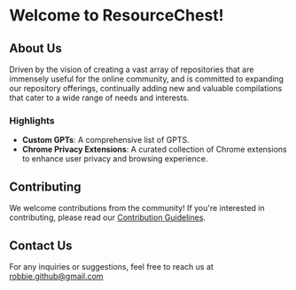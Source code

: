 # Welcome to ResourceChest!

## About Us
Driven by the vision of creating a vast array of repositories that are immensely useful for the online community, and is committed to expanding our repository offerings, continually adding new and valuable compilations that cater to a wide range of needs and interests.

### Highlights
- **Custom GPTs**: A comprehensive list of GPTS.
- **Chrome Privacy Extensions**: A curated collection of Chrome extensions to enhance user privacy and browsing experience.

## Contributing
We welcome contributions from the community! If you're interested in contributing, please read our [Contribution Guidelines](URL-to-CONTRIBUTING.md-in-this-repository).

## Contact Us
For any inquiries or suggestions, feel free to reach us at robbie.github@gmail.com
